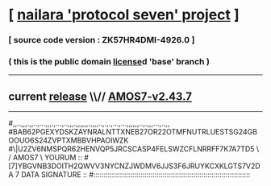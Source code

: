 
# [ [nailara 'protocol seven' project](http://nailara.network/) ]

### [ source code version : ZK57HR4DMI-4926.0 ]

### ( this is the public domain [license](../license)d 'base' branch )
---
## current [release](https://github.com/nailara-technologies/protocol-7/releases) \\\\// [AMOS7-v2.43.7](https://github.com/nailara-technologies/protocol-7/releases/tag/AMOS7-v2.43.7)
---

#,,..,,,.,,..,...,,,.,...,..,,,.,,,,,,.,,,,..,.,.,...,...,,,,,,..,.,,,...,..,,
#BAB62PGEXYDSKZAYNRALNTTXNEB27OR22OTMFNUTRLUESTSG24GBOOUO6S24ZVPTXMBBVHPAOIWZK
#\\\|U2ZV6NMSPQR62HENVQP5JRCSCASP4FELSWZCFLNRRFF7K7A7TD5 \ / AMOS7 \ YOURUM ::
#\[7]YBGVNB3DOITH2QWVV3NYCNZJWDMV6JJS3F6JRUYKCXKLGTS7V2DA 7  DATA SIGNATURE ::
#:::::::::::::::::::::::::::::::::::::::::::::::::::::::::::::::::::::::::::::
